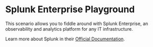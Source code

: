 # Splunk Enterprise Playground

This scenario allows you to fiddle around with Splunk Enterprise, an observability and analytics platform for any IT
infrastructure.

Learn more about Splunk in their [Official Documentation](https://docs.splunk.com/Documentation/Splunk/9.4.0/Overview/AboutSplunkEnterprise).